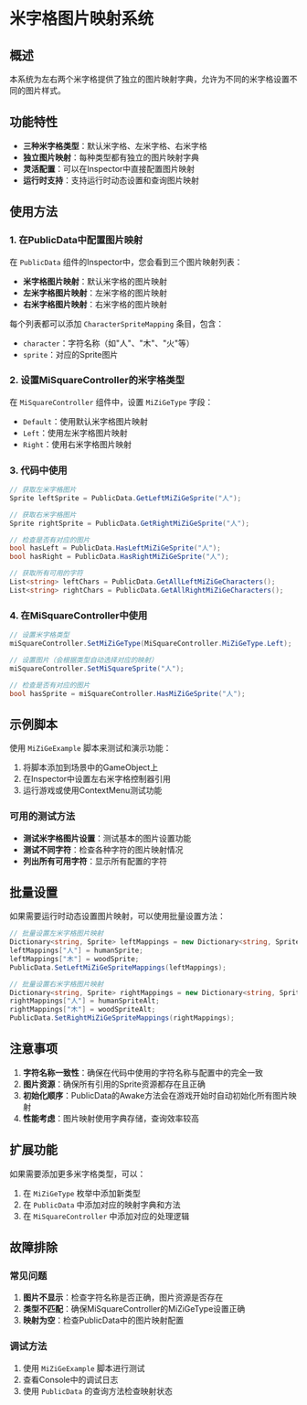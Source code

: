 # 米字格图片映射系统

## 概述

本系统为左右两个米字格提供了独立的图片映射字典，允许为不同的米字格设置不同的图片样式。

## 功能特性

- **三种米字格类型**：默认米字格、左米字格、右米字格
- **独立图片映射**：每种类型都有独立的图片映射字典
- **灵活配置**：可以在Inspector中直接配置图片映射
- **运行时支持**：支持运行时动态设置和查询图片映射

## 使用方法

### 1. 在PublicData中配置图片映射

在 `PublicData` 组件的Inspector中，您会看到三个图片映射列表：

- **米字格图片映射**：默认米字格的图片映射
- **左米字格图片映射**：左米字格的图片映射
- **右米字格图片映射**：右米字格的图片映射

每个列表都可以添加 `CharacterSpriteMapping` 条目，包含：
- `character`：字符名称（如"人"、"木"、"火"等）
- `sprite`：对应的Sprite图片

### 2. 设置MiSquareController的米字格类型

在 `MiSquareController` 组件中，设置 `MiZiGeType` 字段：

- `Default`：使用默认米字格图片映射
- `Left`：使用左米字格图片映射
- `Right`：使用右米字格图片映射

### 3. 代码中使用

```csharp
// 获取左米字格图片
Sprite leftSprite = PublicData.GetLeftMiZiGeSprite("人");

// 获取右米字格图片
Sprite rightSprite = PublicData.GetRightMiZiGeSprite("人");

// 检查是否有对应的图片
bool hasLeft = PublicData.HasLeftMiZiGeSprite("人");
bool hasRight = PublicData.HasRightMiZiGeSprite("人");

// 获取所有可用的字符
List<string> leftChars = PublicData.GetAllLeftMiZiGeCharacters();
List<string> rightChars = PublicData.GetAllRightMiZiGeCharacters();
```

### 4. 在MiSquareController中使用

```csharp
// 设置米字格类型
miSquareController.SetMiZiGeType(MiSquareController.MiZiGeType.Left);

// 设置图片（会根据类型自动选择对应的映射）
miSquareController.SetMiSquareSprite("人");

// 检查是否有对应的图片
bool hasSprite = miSquareController.HasMiZiGeSprite("人");
```

## 示例脚本

使用 `MiZiGeExample` 脚本来测试和演示功能：

1. 将脚本添加到场景中的GameObject上
2. 在Inspector中设置左右米字格控制器引用
3. 运行游戏或使用ContextMenu测试功能

### 可用的测试方法

- **测试米字格图片设置**：测试基本的图片设置功能
- **测试不同字符**：检查各种字符的图片映射情况
- **列出所有可用字符**：显示所有配置的字符

## 批量设置

如果需要运行时动态设置图片映射，可以使用批量设置方法：

```csharp
// 批量设置左米字格图片映射
Dictionary<string, Sprite> leftMappings = new Dictionary<string, Sprite>();
leftMappings["人"] = humanSprite;
leftMappings["木"] = woodSprite;
PublicData.SetLeftMiZiGeSpriteMappings(leftMappings);

// 批量设置右米字格图片映射
Dictionary<string, Sprite> rightMappings = new Dictionary<string, Sprite>();
rightMappings["人"] = humanSpriteAlt;
rightMappings["木"] = woodSpriteAlt;
PublicData.SetRightMiZiGeSpriteMappings(rightMappings);
```

## 注意事项

1. **字符名称一致性**：确保在代码中使用的字符名称与配置中的完全一致
2. **图片资源**：确保所有引用的Sprite资源都存在且正确
3. **初始化顺序**：PublicData的Awake方法会在游戏开始时自动初始化所有图片映射
4. **性能考虑**：图片映射使用字典存储，查询效率较高

## 扩展功能

如果需要添加更多米字格类型，可以：

1. 在 `MiZiGeType` 枚举中添加新类型
2. 在 `PublicData` 中添加对应的映射字典和方法
3. 在 `MiSquareController` 中添加对应的处理逻辑

## 故障排除

### 常见问题

1. **图片不显示**：检查字符名称是否正确，图片资源是否存在
2. **类型不匹配**：确保MiSquareController的MiZiGeType设置正确
3. **映射为空**：检查PublicData中的图片映射配置

### 调试方法

1. 使用 `MiZiGeExample` 脚本进行测试
2. 查看Console中的调试日志
3. 使用 `PublicData` 的查询方法检查映射状态
